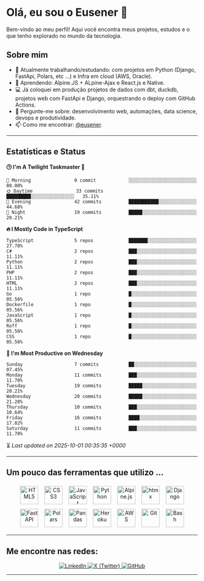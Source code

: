 # Olá, eu sou o Eusener 👋

Bem-vindo ao meu perfil! Aqui você encontra meus projetos, estudos e o que tenho explorado no mundo da tecnologia.

## Sobre mim
- 🔭 Atualmente trabalhando/estudando: com projetos em Python (Django, FastApi, Polars, etc ...) e Infra em cloud (AWS, Oracle).
- 🌱 Aprendendo: Alpine.JS + ALpine-Ajax e React.js e Native.
- 💻 Já coloquei em produção projetos de dados com dbt, duckdb, projetos web com FastApi e Django, orquestrando o deploy com GitHub Actions.
- 💬 Pergunte-me sobre: desenvolvimento web, automações, data science, devops e produtividade.
- 📫 Como me encontrar: [@eusener](https://github.com/eusener).

---

## Estatísticas e Status
<!--START_SECTION:readme-stats-->
**🕒 I'm A Twilight Taskmaster 🌆**

```text
🌅 Morning                0 commit            ░░░░░░░░░░░░░░░░░░░░░░░░░   00.00%
🌞 Daytime                33 commits          █████████░░░░░░░░░░░░░░░░   35.11%
🌆 Evening                42 commits          ███████████░░░░░░░░░░░░░░   44.68%
🌙 Night                  19 commits          █████░░░░░░░░░░░░░░░░░░░░   20.21%
```

**🔥 I Mostly Code in TypeScript**

```text
TypeScript               5 repos             ███████░░░░░░░░░░░░░░░░░░   27.78%
C#                       2 repos             ███░░░░░░░░░░░░░░░░░░░░░░   11.11%
Python                   2 repos             ███░░░░░░░░░░░░░░░░░░░░░░   11.11%
PHP                      2 repos             ███░░░░░░░░░░░░░░░░░░░░░░   11.11%
HTML                     2 repos             ███░░░░░░░░░░░░░░░░░░░░░░   11.11%
Go                       1 repo              █░░░░░░░░░░░░░░░░░░░░░░░░   05.56%
Dockerfile               1 repo              █░░░░░░░░░░░░░░░░░░░░░░░░   05.56%
JavaScript               1 repo              █░░░░░░░░░░░░░░░░░░░░░░░░   05.56%
Roff                     1 repo              █░░░░░░░░░░░░░░░░░░░░░░░░   05.56%
CSS                      1 repo              █░░░░░░░░░░░░░░░░░░░░░░░░   05.56%
```

**📅 I'm Most Productive on Wednesday**

```text
Sunday                   7 commits           ██░░░░░░░░░░░░░░░░░░░░░░░   07.45%
Monday                   11 commits          ███░░░░░░░░░░░░░░░░░░░░░░   11.70%
Tuesday                  19 commits          █████░░░░░░░░░░░░░░░░░░░░   20.21%
Wednesday                20 commits          █████░░░░░░░░░░░░░░░░░░░░   21.28%
Thursday                 10 commits          ███░░░░░░░░░░░░░░░░░░░░░░   10.64%
Friday                   16 commits          ████░░░░░░░░░░░░░░░░░░░░░   17.02%
Saturday                 11 commits          ███░░░░░░░░░░░░░░░░░░░░░░   11.70%
```



⏳ *Last updated on 2025-10-01 00:35:35 +0000*
<!--END_SECTION:readme-stats--> 
---

## Um pouco das ferramentas que utilizo ... 

<div align="center">

<!-- Principais tecnologias (48x48) -->
<img src="https://cdn.jsdelivr.net/gh/devicons/devicon/icons/html5/html5-original.svg" alt="HTML5" title="HTML5" width="48" height="48" style="margin:6px;" />
<img src="https://cdn.jsdelivr.net/gh/devicons/devicon/icons/css3/css3-original.svg" alt="CSS3" title="CSS3" width="48" height="48" style="margin:6px;" />
<img src="https://cdn.jsdelivr.net/gh/devicons/devicon/icons/javascript/javascript-original.svg" alt="JavaScript" title="JavaScript" width="48" height="48" style="margin:6px;" />
<img src="https://cdn.jsdelivr.net/gh/devicons/devicon/icons/python/python-original.svg" alt="Python" title="Python" width="48" height="48" style="margin:6px;" />
<img src="https://cdn.jsdelivr.net/npm/simple-icons@latest/icons/alpinedotjs.svg" alt="Alpine.js" title="Alpine.js" width="48" height="48" style="margin:6px;" />
<img src="https://cdn.jsdelivr.net/npm/simple-icons@latest/icons/htmx.svg" alt="htmx" title="htmx" width="48" height="48" style="margin:6px;" />
<img src="https://cdn.jsdelivr.net/gh/devicons/devicon/icons/django/django-plain.svg" alt="Django" title="Django" width="48" height="48" style="margin:6px;" />
<img src="https://cdn.jsdelivr.net/gh/devicons/devicon/icons/fastapi/fastapi-plain.svg" alt="FastAPI" title="FastAPI" width="48" height="48" style="margin:6px;" />
<img src="https://cdn.jsdelivr.net/npm/simple-icons@latest/icons/polars.svg" alt="Polars" title="Polars" width="48" height="48" style="margin:6px;" />
<img src="https://cdn.jsdelivr.net/gh/devicons/devicon/icons/pandas/pandas-original.svg" alt="Pandas" title="Pandas" width="48" height="48" style="margin:6px;" />
<img src="https://cdn.jsdelivr.net/gh/devicons/devicon/icons/heroku/heroku-original.svg" alt="Heroku" title="Heroku" width="48" height="48" style="margin:6px;" />
<img src="https://cdn.jsdelivr.net/gh/devicons/devicon/icons/amazonwebservices/amazonwebservices-original.svg" alt="AWS" title="AWS" width="48" height="48" style="margin:6px;" />
<img src="https://cdn.jsdelivr.net/gh/devicons/devicon/icons/git/git-original.svg" alt="Git" title="Git" width="48" height="48" style="margin:6px;" />
<img src="https://cdn.jsdelivr.net/gh/devicons/devicon/icons/bash/bash-original.svg" alt="Bash" title="Bash" width="48" height="48" style="margin:6px;" />

</div>

---

## Me encontre nas redes:

<div align="center">

  <!-- Badges de redes sociais -->
  <a href="https://linkedin.com/in/eusener" target="_blank">
    <img src="https://img.shields.io/badge/LinkedIn-0A66C2?style=for-the-badge&logo=linkedin&logoColor=white" alt="LinkedIn" />
  </a>
  <a href="https://x.com/eusener" target="_blank">
    <img src="https://img.shields.io/badge/X-000000?style=for-the-badge&logo=x&logoColor=white" alt="X (Twitter)" />
  </a>
  <a href="https://github.com/eusener" target="_blank">
    <img src="https://img.shields.io/badge/GitHub-181717?style=for-the-badge&logo=github&logoColor=white" alt="GitHub" />
  </a>

</div>

---


